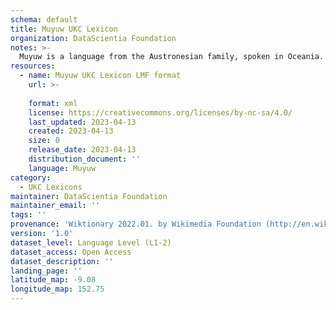 ```yaml
---
schema: default
title: Muyuw UKC Lexicon
organization: DataScientia Foundation
notes: >-
  Muyuw is a language from the Austronesian family, spoken in Oceania. The UKC Lexicon of Muyuw is represented as a lexico-semantic network. It consists of words, word senses, synsets, as well as sense-level and synset-level relationships.
resources:
  - name: Muyuw UKC Lexicon LMF format
    url: >-
      
    format: xml
    license: https://creativecommons.org/licenses/by-nc-sa/4.0/
    last_updated: 2023-04-13
    created: 2023-04-13
    size: 0
    release_date: 2023-04-13
    distribution_document: ''
    language: Muyuw
category:
  - UKC Lexicons
maintainer: DataScientia Foundation
maintainer_email: ''
tags: ''
provenance: 'Wiktionary 2022.01. by Wikimedia Foundation (http://en.wiktionary.org); Princeton WordNet 2.1 by Princeton University (https://wordnet.princeton.edu)'
version: '1.0'
dataset_level: Language Level (L1-2)
dataset_access: Open Access
dataset_description: ''
landing_page: ''
latitude_map: -9.08
longitude_map: 152.75
---
```

